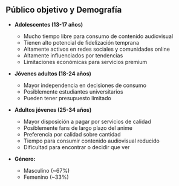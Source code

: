 ## **Público objetivo y Demografía**

* **Adolescentes (13-17 años)**  
  * Mucho tiempo libre para consumo de contenido audiovisual  
  * Tienen alto potencial de fidelización temprana  
  * Altamente activos en redes sociales y comunidades online  
  * Altamente influenciados por tendencias  
  * Limitaciones económicas para servicios premium

* **Jóvenes adultos (18-24 años)**  
  * Mayor independencia en decisiones de consumo  
  * Posiblemente estudiantes universitarios  
  * Pueden tener presupuesto limitado

* **Adultos jóvenes (25-34 años)**  
  * Mayor disposición a pagar por servicios de calidad  
  * Posiblemente fans de largo plazo del anime  
  * Preferencia por calidad sobre cantidad  
  * Tiempo para consumir contenido audiovisual reducido  
  * Dificultad para encontrar o decidir que ver

* **Género:**  
  * Masculino (\~67%)  
  * Femenino (\~33%)